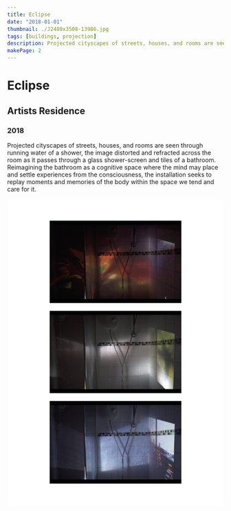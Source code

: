 ```yaml
---
title: Eclipse
date: "2018-01-01"
thumbnail: ./J2480x3508-13986.jpg
tags: [buildings, projection]
description: Projected cityscapes of streets, houses, and rooms are seen through the running water of a shower.
makePage: 2
---
```

# Eclipse
## Artists Residence
### 2018

Projected cityscapes of streets, houses, and rooms are seen through running water of a shower, the image distorted and refracted across the room as it passes through a glass shower-screen and tiles of a bathroom. Reimagining the bathroom as a cognitive space where the mind may place and settle experiences from the consciousness, the installation seeks to replay moments and memories of the body within the space we tend and care for it.

![Projections onto a tiled surface.](./J2480x3508-13986.jpg)